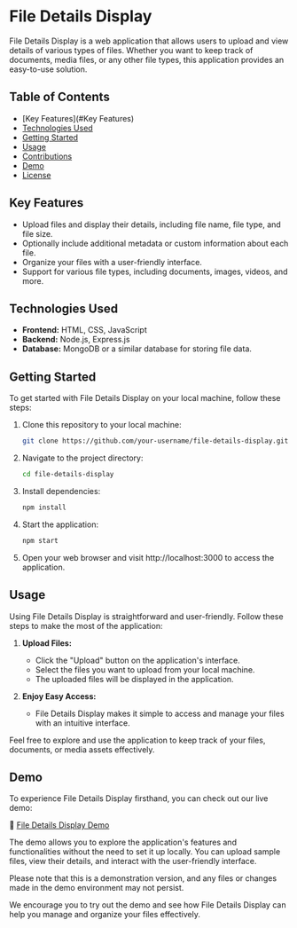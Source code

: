 # File Details Display

File Details Display is a web application that allows users to upload and view details of various types of files. Whether you want to keep track of documents, media files, or any other file types, this application provides an easy-to-use solution.

## Table of Contents

- [Key Features](#Key Features)
- [Technologies Used](#technologies-used)
- [Getting Started](#getting-started)
- [Usage](#usage)
- [Contributions](#contributions)
- [Demo](#demo)
- [License](#license)

## Key Features

- Upload files and display their details, including file name, file type, and file size.
- Optionally include additional metadata or custom information about each file.
- Organize your files with a user-friendly interface.
- Support for various file types, including documents, images, videos, and more.

## Technologies Used

- **Frontend:** HTML, CSS, JavaScript
- **Backend:** Node.js, Express.js
- **Database:** MongoDB or a similar database for storing file data.

## Getting Started

To get started with File Details Display on your local machine, follow these steps:

1. Clone this repository to your local machine:

      ```bash
      git clone https://github.com/your-username/file-details-display.git

2. Navigate to the project directory:
      ```bash
      cd file-details-display
3. Install dependencies:
      ```bash
      npm install
4. Start the application:
      ```bash
      npm start

5. Open your web browser and visit http://localhost:3000 to access the application.
   
## Usage

Using File Details Display is straightforward and user-friendly. Follow these steps to make the most of the application:

1. **Upload Files:**
   - Click the "Upload" button on the application's interface.
   - Select the files you want to upload from your local machine.
   - The uploaded files will be displayed in the application.   

2. **Enjoy Easy Access:**
   - File Details Display makes it simple to access and manage your files with an intuitive interface.

Feel free to explore and use the application to keep track of your files, documents, or media assets effectively.

## Demo

To experience File Details Display firsthand, you can check out our live demo:

🔗 [File Details Display Demo](https://filedetailsdemo.com)

The demo allows you to explore the application's features and functionalities without the need to set it up locally. You can upload sample files, view their details, and interact with the user-friendly interface.

Please note that this is a demonstration version, and any files or changes made in the demo environment may not persist.

We encourage you to try out the demo and see how File Details Display can help you manage and organize your files effectively.





